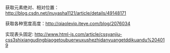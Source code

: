 获取元素绝对、相对位置：<http://blog.csdn.net/inuyasha1121/article/details/49148171>

获取各种宽度高度：<http://qiaolevip.iteye.com/blog/2076034>

实现表头固定:
<http://www.html-js.com/article/cssyanjiu-css3shixiangudingbiaogetoubuerwuxushezhidanyuangetddikuandu%204019>